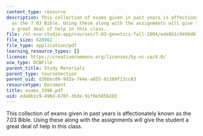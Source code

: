 ```yaml
---
content_type: resource
description: This collection of exams given in past years is affectionately known
  as the 7.03 Bible. Using these along with the assignments will give the student
  a great deal of help in this class.
file: /ol-ocw-studio-app/courses/7-03-genetics-fall-2004/ede8b1c9496d670f3bde91f0e585b283_exams_1996.pdf
file_size: 628982
file_type: application/pdf
learning_resource_types: []
license: https://creativecommons.org/licenses/by-nc-sa/4.0/
ocw_type: OCWFile
parent_title: Study Materials
parent_type: CourseSection
parent_uid: d36bbc09-9d2a-744e-a855-91169f13cc83
resourcetype: Document
title: exams_1996.pdf
uid: ede8b1c9-496d-670f-3bde-91f0e585b283
---
```

This collection of exams given in past years is affectionately known as the 7.03 Bible. Using these along with the assignments will give the student a great deal of help in this class.